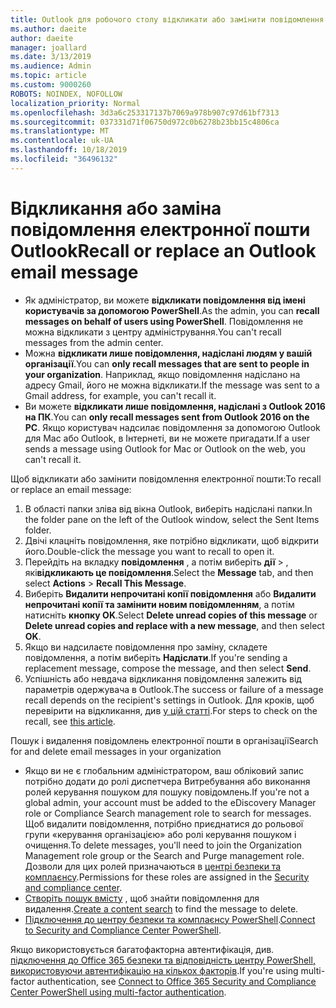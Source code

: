 ```yaml
---
title: Outlook для робочого столу відкликати або замінити повідомлення електронної пошти
ms.author: daeite
author: daeite
manager: joallard
ms.date: 3/13/2019
ms.audience: Admin
ms.topic: article
ms.custom: 9000260
ROBOTS: NOINDEX, NOFOLLOW
localization_priority: Normal
ms.openlocfilehash: 3d3a6c253317137b7069a978b907c97d61bf7313
ms.sourcegitcommit: 037331d71f06750d972c0b6278b23bb15c4806ca
ms.translationtype: MT
ms.contentlocale: uk-UA
ms.lasthandoff: 10/18/2019
ms.locfileid: "36496132"
---
```

# <a name="recall-or-replace-an-outlook-email-message"></a><span data-ttu-id="a0efa-102">Відкликання або заміна повідомлення електронної пошти Outlook</span><span class="sxs-lookup"><span data-stu-id="a0efa-102">Recall or replace an Outlook email message</span></span>

- <span data-ttu-id="a0efa-103">Як адміністратор, ви можете **відкликати повідомлення від імені користувачів за допомогою PowerShell**.</span><span class="sxs-lookup"><span data-stu-id="a0efa-103">As the admin, you can **recall messages on behalf of users using PowerShell**.</span></span> <span data-ttu-id="a0efa-104">Повідомлення не можна відкликати з центру адміністрування.</span><span class="sxs-lookup"><span data-stu-id="a0efa-104">You can't recall messages from the admin center.</span></span>
- <span data-ttu-id="a0efa-105">Можна **відкликати лише повідомлення, надіслані людям у вашій організації**.</span><span class="sxs-lookup"><span data-stu-id="a0efa-105">You can **only recall messages that are sent to people in your organization**.</span></span> <span data-ttu-id="a0efa-106">Наприклад, якщо повідомлення надіслано на адресу Gmail, його не можна відкликати.</span><span class="sxs-lookup"><span data-stu-id="a0efa-106">If the message was sent to a Gmail address, for example, you can't recall it.</span></span>
- <span data-ttu-id="a0efa-107">Ви можете **відкликати лише повідомлення, надіслані з Outlook 2016 на ПК**.</span><span class="sxs-lookup"><span data-stu-id="a0efa-107">You can **only recall messages sent from Outlook 2016 on the PC**.</span></span> <span data-ttu-id="a0efa-108">Якщо користувач надсилає повідомлення за допомогою Outlook для Mac або Outlook, в Інтернеті, ви не можете пригадати.</span><span class="sxs-lookup"><span data-stu-id="a0efa-108">If a user sends a message using Outlook for Mac or Outlook on the web, you can't recall it.</span></span>

<span data-ttu-id="a0efa-109">Щоб відкликати або замінити повідомлення електронної пошти:</span><span class="sxs-lookup"><span data-stu-id="a0efa-109">To recall or replace an email message:</span></span>

1. <span data-ttu-id="a0efa-110">В області папки зліва від вікна Outlook, виберіть надіслані папки.</span><span class="sxs-lookup"><span data-stu-id="a0efa-110">In the folder pane on the left of the Outlook window, select the Sent Items folder.</span></span>
1. <span data-ttu-id="a0efa-111">Двічі клацніть повідомлення, яке потрібно відкликати, щоб відкрити його.</span><span class="sxs-lookup"><span data-stu-id="a0efa-111">Double-click the message you want to recall to open it.</span></span>
1. <span data-ttu-id="a0efa-112">Перейдіть на вкладку **повідомлення** , а потім виберіть **дії** > , які**відкликають це повідомлення**.</span><span class="sxs-lookup"><span data-stu-id="a0efa-112">Select the **Message** tab, and then select **Actions** > **Recall This Message**.</span></span>
1. <span data-ttu-id="a0efa-113">Виберіть **Видалити непрочитані копії повідомлення** або **Видалити непрочитані копії та замінити новим повідомленням**, а потім натисніть **кнопку OK**.</span><span class="sxs-lookup"><span data-stu-id="a0efa-113">Select **Delete unread copies of this message** or **Delete unread copies and replace with a new message**, and then select **OK**.</span></span>
1. <span data-ttu-id="a0efa-114">Якщо ви надсилаєте повідомлення про заміну, складете повідомлення, а потім виберіть **Надіслати**.</span><span class="sxs-lookup"><span data-stu-id="a0efa-114">If you're sending a replacement message, compose the message, and then select **Send**.</span></span>
1. <span data-ttu-id="a0efa-115">Успішність або невдача відкликання повідомлення залежить від параметрів одержувача в Outlook.</span><span class="sxs-lookup"><span data-stu-id="a0efa-115">The success or failure of a message recall depends on the recipient's settings in Outlook.</span></span> <span data-ttu-id="a0efa-116">Для кроків, щоб перевірити на відкликання, див [у цій статті](https://support.office.com/article/35027f88-d655-4554-b4f8-6c0729a723a0).</span><span class="sxs-lookup"><span data-stu-id="a0efa-116">For steps to check on the recall, see [this article](https://support.office.com/article/35027f88-d655-4554-b4f8-6c0729a723a0).</span></span>

<span data-ttu-id="a0efa-117">Пошук і видалення повідомлень електронної пошти в організації</span><span class="sxs-lookup"><span data-stu-id="a0efa-117">Search for and delete email messages in your organization</span></span>

- <span data-ttu-id="a0efa-118">Якщо ви не є глобальним адміністратором, ваш обліковий запис потрібно додати до ролі диспетчера Витребування або виконання ролей керування пошуком для пошуку повідомлень.</span><span class="sxs-lookup"><span data-stu-id="a0efa-118">If you're not a global admin, your account must be added to the eDiscovery Manager role or Compliance Search management role to search for messages.</span></span> <span data-ttu-id="a0efa-119">Щоб видалити повідомлення, потрібно приєднатися до рольової групи «керування організацією» або ролі керування пошуком і очищення.</span><span class="sxs-lookup"><span data-stu-id="a0efa-119">To delete messages, you'll need to join the Organization Management role group or the Search and Purge management role.</span></span> <span data-ttu-id="a0efa-120">Дозволи для цих ролей призначаються в [центрі безпеки та комплаєнсу](https://go.microsoft.com/fwlink/?linkid=2083731).</span><span class="sxs-lookup"><span data-stu-id="a0efa-120">Permissions for these roles are assigned in the [Security and compliance center](https://go.microsoft.com/fwlink/?linkid=2083731).</span></span>
- <span data-ttu-id="a0efa-121">[Створіть пошук вмісту](https://docs.microsoft.com/office365/securitycompliance/content-search) , щоб знайти повідомлення для видалення.</span><span class="sxs-lookup"><span data-stu-id="a0efa-121">[Create a content search](https://docs.microsoft.com/office365/securitycompliance/content-search) to find the message to delete.</span></span>
- <span data-ttu-id="a0efa-122">[Підключення до центру безпеки та комплаєнсу PowerShell](https://docs.microsoft.com/powershell/exchange/office-365-scc/connect-to-scc-powershell/connect-to-scc-powershell?view=exchange-ps).</span><span class="sxs-lookup"><span data-stu-id="a0efa-122">[Connect to Security and Compliance Center PowerShell](https://docs.microsoft.com/powershell/exchange/office-365-scc/connect-to-scc-powershell/connect-to-scc-powershell?view=exchange-ps).</span></span>

<span data-ttu-id="a0efa-123">Якщо використовується багатофакторна автентифікація, див. [підключення до Office 365 безпеки та відповідність центру PowerShell, використовуючи автентифікацію на кількох факторів](https://docs.microsoft.com/powershell/exchange/office-365-scc/connect-to-scc-powershell/mfa-connect-to-scc-powershell?view=exchange-ps).</span><span class="sxs-lookup"><span data-stu-id="a0efa-123">If you're using multi-factor authentication, see [Connect to Office 365 Security and Compliance Center PowerShell using multi-factor authentication](https://docs.microsoft.com/powershell/exchange/office-365-scc/connect-to-scc-powershell/mfa-connect-to-scc-powershell?view=exchange-ps).</span></span>